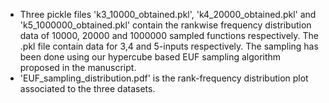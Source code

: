 - Three pickle files 'k3_10000_obtained.pkl', 'k4_20000_obtained.pkl' and 'k5_1000000_obtained.pkl' contain the rankwise frequency distribution data of 10000, 20000 and 1000000 sampled functions respectively. The .pkl file contain data for 3,4 and 5-inputs respectively.
The sampling has been done using our hypercube based EUF sampling algorithm proposed in the manuscript.
- 'EUF_sampling_distribution.pdf' is the rank-frequency distribution plot associated to the three datasets.
